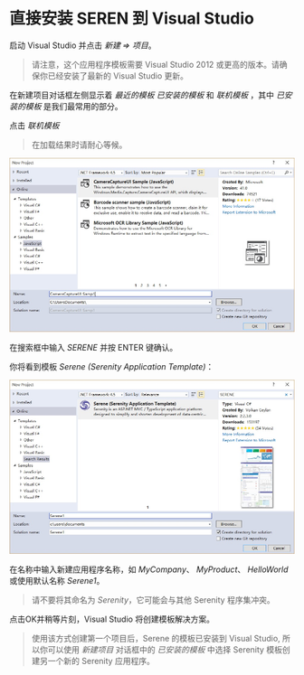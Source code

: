 # 直接安装 SEREN 到 Visual Studio 

启动 Visual Studio 并点击 *新建 => 项目*。

> 请注意，这个应用程序模板需要 Visual Studio 2012 或更高的版本。请确保你已经安装了最新的 Visual Studio 更新。

在新建项目对话框左侧显示着 *最近的模板* *已安装的模板* 和 *联机模板* ，其中 *已安装的模板* 是我们最常用的部分。

点击 *联机模板* 

> 在加载结果时请耐心等候。

![New Project Online](img/new_project_dialog_online.jpg)

在搜索框中输入 *SERENE* 并按 ENTER 键确认。

你将看到模板 *Serene (Serenity Application Template)*：

![Serene Search Result](img/new_project_dialog_serene.jpg)


在名称中输入新建应用程序名称，如 *MyCompany*、 *MyProduct*、 *HelloWorld* 或使用默认名称 *Serene1*。

> 请不要将其命名为 *Serenity*，它可能会与其他 Serenity 程序集冲突。

点击OK并稍等片刻，Visual Studio 将创建模板解决方案。

> 使用该方式创建第一个项目后，Serene 的模板已安装到 Visual Studio, 所以你可以使用 *新建项目* 对话框中的 *已安装的模板* 中选择 Serenity 模板创建另一个新的 Serenity 应用程序。
